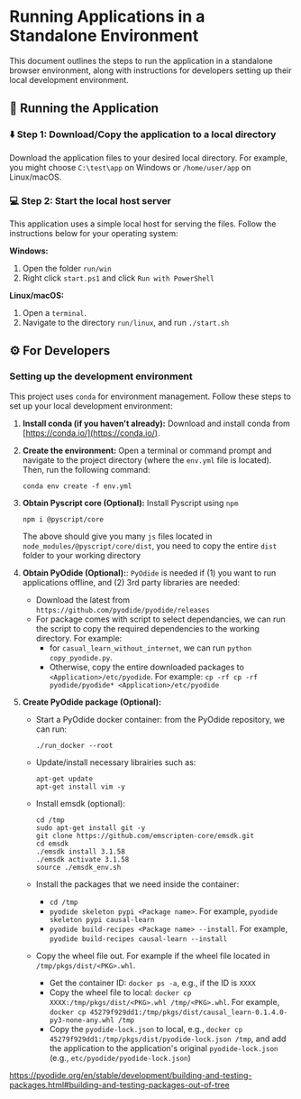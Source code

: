 # Running Applications in a Standalone Environment

This document outlines the steps to run the application in a standalone browser environment, along with instructions for developers setting up their local development environment.

## 🏃 Running the Application 

### ⬇️ Step 1: Download/Copy the application to a local directory

Download the application files to your desired local directory. For example, you might choose `C:\test\app` on Windows or `/home/user/app` on Linux/macOS.

### 💻 Step 2: Start the local host server

This application uses a simple local host for serving the files. Follow the instructions below for your operating system:

**Windows:**

1. Open the folder `run/win`
2. Right click `start.ps1` and click `Run with PowerShell`

**Linux/macOS:**

1. Open a `terminal`.
2. Navigate to the directory `run/linux`, and run `./start.sh`

## ⚙️ For Developers

### Setting up the development environment

This project uses `conda` for environment management.  Follow these steps to set up your local development environment:

1. **Install conda (if you haven't already):**  Download and install conda from [https://conda.io/](https://conda.io/).

2. **Create the environment:** Open a terminal or command prompt and navigate to the project directory (where the `env.yml` file is located). Then, run the following command:
   ```
   conda env create -f env.yml
   ```

3. **Obtain Pyscript core (Optional):** Install Pyscript using `npm`
   ```
   npm i @pyscript/core
   ```
   The above should give you many `js` files located in `node_modules/@pyscript/core/dist`, you need to copy the entire `dist` folder to your working directory

4. **Obtain PyOdide (Optional):**: `PyOdide` is needed if (1) you want to run applications offline, and (2) 3rd party libraries are needed:
   - Download the latest from `https://github.com/pyodide/pyodide/releases`
   - For package comes with script to select dependancies, we can run the script to copy the required dependencies to the working directory. For example:
      * for `casual_learn_without_internet`, we can run `python copy_pyodide.py`. 
      * Otherwise, copy the entire downloaded packages to `<Application>/etc/pyodide`. For example: `cp -rf cp -rf pyodide/pyodide* <Application>/etc/pyodide`

5. **Create PyOdide package (Optional):**
   - Start a PyOdide docker container: from the PyOdide repository, we can run:
      ```
      ./run_docker --root
      ```
   
    - Update/install necessary librairies such as:
      ```
      apt-get update
      apt-get install vim -y
      ```

   - Install emsdk (optional):
      ```
      cd /tmp
      sudo apt-get install git -y
      git clone https://github.com/emscripten-core/emsdk.git
      cd emsdk
      ./emsdk install 3.1.58
      ./emsdk activate 3.1.58
      source ./emsdk_env.sh
      ```

   - Install the packages that we need inside the container:
      - `cd /tmp`
      - `pyodide skeleton pypi <Package name>`. For example, `pyodide skeleton pypi causal-learn`
      - `pyodide build-recipes <Package name> --install`. For example, `pyodide build-recipes causal-learn --install`

   - Copy the wheel file out. For example if the wheel file located in `/tmp/pkgs/dist/<PKG>.whl`.
      - Get the container ID: `docker ps -a`, e.g., if the ID is `XXXX`
      - Copy the wheel file to local:  `docker cp XXXX:/tmp/pkgs/dist/<PKG>.whl /tmp/<PKG>.whl`. For example, `docker cp 45279f929dd1:/tmp/pkgs/dist/causal_learn-0.1.4.0-py3-none-any.whl /tmp`
      - Copy the `pyodide-lock.json` to local, e.g., `docker cp 45279f929dd1:/tmp/pkgs/dist/pyodide-lock.json /tmp`, and add the application to the application's original `pyodide-lock.json` (e.g., `etc/pyodide/pyodide-lock.json`)



https://pyodide.org/en/stable/development/building-and-testing-packages.html#building-and-testing-packages-out-of-tree